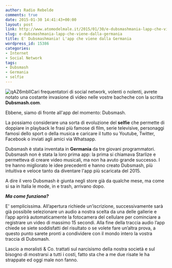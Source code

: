 ```yaml
---
author: Radio Rebelde
comments: true
date: 2015-01-30 14:41:43+00:00
layout: post
link: http://www.atomodelmale.it/2015/01/30/e-dubsmashmania-lapp-che-viene-dalla-germania/
slug: e-dubsmashmania-lapp-che-viene-dalla-germania
title: E' Dubsmashmania! L'app che viene dalla Germania
wordpress_id: 15386
categories:
- Internet
- Social Network
tags:
- Dubsmash
- Germania
- selfie
---
```


![qAZ6mbIl](http://www.atomodelmale.it/wp-content/uploads/2015/01/qAZ6mbIl-300x300.png)Cari frequentatori di social network, volenti o nolenti, avrete notato una costante invasione di video nelle vostre bacheche con la scritta **Dubsmash.com**.

Ebbene, siamo di fronte all'app del momento: Dubsmash.

La possiamo considerare una sorta di evoluzione del **selfie** che permette di doppiare in playback le frasi più famose di film, serie televisive, personaggi famosi dello sport o della musica e caricare il tutto su Youtube, Twitter, Facebook o inviati agli amici via Whatsapp.

Dubsmash è stata inventata in **Germania** da tre giovani programmatori. Dubsmash non è stata la loro prima app: la prima si chiamava Starlize e permetteva di creare video musicali, ma non ha avuto grande successo. I tre hanno migliorato le idee precedenti e hanno creato Dubsmash, più intuitiva e veloce tanto da diventare l'app più scaricata del 2015.

A dire il vero Dubsmash è giunta negli store già da qualche mese, ma come si sa in Italia le mode, in e trash, arrivano dopo.


_**Ma come funziona?**_

E' semplicissima. All’apertura richiede un’iscrizione, successivamente sarà già possibile selezionare un audio a nostra scelta da una delle gallerie e l’app aprirà automaticamente la fotocamera del cellulare per cominciare a registrare un video di massimo 15 secondi. Alla fine della traccia audio l’app chiede se siete soddisfatti del risultato o se volete fare un’altra prova, a questo punto sarete pronti a condividere con il mondo intero la vostra traccia di Dubsmash.

Lascio a moralisti & Co. trattati sul narcisismo della nostra società e sul bisogno di mostrarsi a tutti i costi, fatto sta che a me due risate le ha strappate ed oggi male non fanno.
